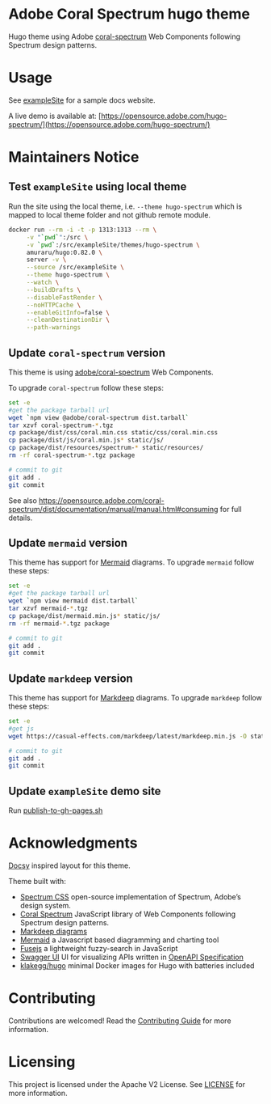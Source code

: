 <!--/*
     *
     * Copyright 2020 Adobe
     * All Rights Reserved.
     *
     * NOTICE: Adobe permits you to use, modify, and distribute this file in
     * accordance with the terms of the Adobe license agreement accompanying
     * it. If you have received this file from a source other than Adobe,
     * then your use, modification, or distribution of it requires the prior
     * written permission of Adobe.
     *
     */-->
# Adobe Coral Spectrum hugo theme

Hugo theme using Adobe [coral-spectrum](https://opensource.adobe.com/coral-spectrum/dist/documentation/) Web Components following Spectrum design patterns.

# Usage

See [exampleSite](exampleSite/) for a sample docs website.

A live demo is available at: [https://opensource.adobe.com/hugo-spectrum/](https://opensource.adobe.com/hugo-spectrum/)


# Maintainers Notice

## Test `exampleSite` using local theme

Run the site using the local theme, i.e. `--theme hugo-spectrum`
which is mapped to local theme folder and not github remote module.

```sh
docker run --rm -i -t -p 1313:1313 --rm \
     -v "`pwd`":/src \
     -v `pwd`:/src/exampleSite/themes/hugo-spectrum \
     amuraru/hugo:0.82.0 \
     server -v \
     --source /src/exampleSite \
     --theme hugo-spectrum \
     --watch \
     --buildDrafts \
     --disableFastRender \
     --noHTTPCache \
     --enableGitInfo=false \
     --cleanDestinationDir \
     --path-warnings
```

## Update `coral-spectrum` version

This theme is using [adobe/coral-spectrum](https://github.com/adobe/coral-spectrum) Web Components.

To upgrade `coral-spectrum` follow these steps:

```sh
set -e
#get the package tarball url
wget `npm view @adobe/coral-spectrum dist.tarball`
tar xzvf coral-spectrum-*.tgz
cp package/dist/css/coral.min.css static/css/coral.min.css
cp package/dist/js/coral.min.js* static/js/
cp package/dist/resources/spectrum-* static/resources/
rm -rf coral-spectrum-*.tgz package

# commit to git
git add .
git commit
```
See also https://opensource.adobe.com/coral-spectrum/dist/documentation/manual/manual.html#consuming for full details.

## Update `mermaid` version
This theme has support for [Mermaid](https://mermaid-js.github.io/mermaid/) diagrams. 
To upgrade `mermaid` follow these steps:

```sh
set -e
#get the package tarball url
wget `npm view mermaid dist.tarball`
tar xzvf mermaid-*.tgz
cp package/dist/mermaid.min.js* static/js/
rm -rf mermaid-*.tgz package

# commit to git
git add .
git commit
```

## Update `markdeep` version
This theme has support for [Markdeep](https://casual-effects.com/markdeep/features.md.html#diagramexamples) diagrams. 
To upgrade `markdeep` follow these steps:

```sh
set -e
#get js
wget https://casual-effects.com/markdeep/latest/markdeep.min.js -O static/js/markdeep.min.js

# commit to git
git add .
git commit
```

## Update `exampleSite` demo site

Run [publish-to-gh-pages.sh](publish-to-gh-pages.sh)

# Acknowledgments
[Docsy](https://github.com/google/docsy) inspired layout for this theme.

Theme built with:
* [Spectrum CSS](https://opensource.adobe.com/spectrum-css/) open-source implementation of Spectrum, Adobe’s design system.
* [Coral Spectrum](https://opensource.adobe.com/coral-spectrum/dist/documentation/) JavaScript library of Web Components following Spectrum design patterns.
* [Markdeep diagrams](https://casual-effects.com/markdeep/features.md.html#diagramexamples)
* [Mermaid](http://mermaid-js.github.io/mermaid/) a Javascript based diagramming and charting tool
* [Fusejs](https://fusejs.io/) a lightweight fuzzy-search in JavaScript
* [Swagger UI](https://swagger.io/tools/swagger-ui/) UI for visualizing APIs written in [OpenAPI Specification](http://spec.openapis.org/oas/v3.0.3)
* [klakegg/hugo](https://github.com/klakegg/docker-hugo) minimal Docker images for Hugo with batteries included

# Contributing

Contributions are welcomed! Read the [Contributing Guide](./.github/CONTRIBUTING.md) for more information.

# Licensing

This project is licensed under the Apache V2 License. See [LICENSE](LICENSE) for more information.
